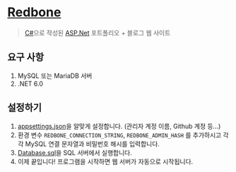 # [Redbone](https://katelin.xyz)

> [C#](https://learn.microsoft.com/ko-kr/dotnet/csharp/)으로 작성된 [ASP.Net](https://asp.net) 포트폴리오 + 블로그 웹 사이트

## 요구 사항

 1. MySQL 또는 MariaDB 서버
 2. .NET 6.0

## 설정하기

 1. [appsettings.json](https://github.com/KateLin-BASIC/Redbone/blob/master/Redbone/appsettings.json)을 알맞게 설정합니다. (관리자 계정 이름, Github 계정 등...)
 2. 환경 변수 `REDBONE_CONNECTION_STRING`, `REDBONE_ADMIN_HASH` 를 추가하시고 각각 MySQL 연결 문자열과 비밀번호 해시를 입력합니다.
 3. [Database.sql](https://github.com/KateLin-BASIC/Redbone/blob/master/Redbone/Database.sql)을 SQL 서버에서 실행합니다.
 4. 이제 끝입니다! 프로그램을 시작하면 웹 서버가 자동으로 시작됩니다.